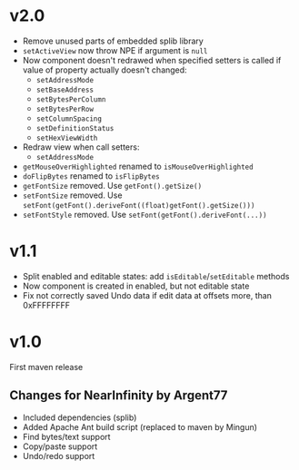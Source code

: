 v2.0
====
- Remove unused parts of embedded splib library
- `setActiveView` now throw NPE if argument is `null`
- Now component doesn't redrawed when specified setters is called if value of property actually doesn't changed:
  - `setAddressMode`
  - `setBaseAddress`
  - `setBytesPerColumn`
  - `setBytesPerRow`
  - `setColumnSpacing`
  - `setDefinitionStatus`
  - `setHexViewWidth`
- Redraw view when call setters:
  - `setAddressMode`
- `getMouseOverHighlighted` renamed to `isMouseOverHighlighted`
- `doFlipBytes` renamed to `isFlipBytes`
- `getFontSize` removed. Use `getFont().getSize()`
- `setFontSize` removed. Use `setFont(getFont().deriveFont((float)getFont().getSize()))`
- `setFontStyle` removed. Use `setFont(getFont().deriveFont(...))`

v1.1
====
- Split enabled and editable states: add `isEditable`/`setEditable` methods
- Now component is created in enabled, but not editable state
- Fix not correctly saved Undo data if edit data at offsets more, than 0xFFFFFFFF

v1.0
====
First maven release

Changes for NearInfinity by Argent77
------------------------------------
- Included dependencies (splib)
- Added Apache Ant build script (replaced to maven by Mingun)
- Find bytes/text support
- Copy/paste support
- Undo/redo support
